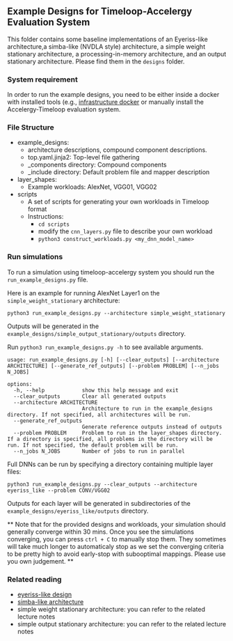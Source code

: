 Example Designs for Timeloop-Accelergy Evaluation System
------------------------------------------------------------
This folder contains some baseline implementations of an Eyeriss-like architecture,a simba-like (NVDLA style) architecture,
a simple weight stationary architecture, a processing-in-memory architecture, and an output stationary architecture.
Please find them in the `designs` folder. 

### System requirement
In order to run the example designs, you need to be either inside a docker with installed tools 
(e.g., [infrastructure docker](https://github.com/Accelergy-Project/accelergy-timeloop-infrastructure) 
or manually install the Accelergy-Timeloop evaluation system. 

### File Structure
- example_designs: 
   - architecture descriptions, compound component descriptions.
   - top.yaml.jinja2: Top-level file gathering
   - _components directory: Compound components
   - _include directory: Default problem file and mapper description
- layer_shapes: 
    - Example workloads: AlexNet, VGG01, VGG02
- scripts
    - A set of scripts for generating your own workloads in Timeloop format
    - Instructions:
        - `cd scripts`
        - modify the `cnn_layers.py` file to describe your own workload
        - `python3 construct_workloads.py <my_dnn_model_name>`

### Run simulations

To run a simulation using timeloop-accelergy system you should run the `run_example_designs.py` file. 

Here is an example for running AlexNet Layer1 on the `simple_weight_stationary` architecture: 
```
python3 run_example_designs.py --architecture simple_weight_stationary
```

Outputs will be generated in the `example_designs/simple_output_stationary/outputs` directory.

Run `python3 run_example_designs.py -h` to see available arguments. 

```
usage: run_example_designs.py [-h] [--clear_outputs] [--architecture ARCHITECTURE] [--generate_ref_outputs] [--problem PROBLEM] [--n_jobs N_JOBS]

options:
  -h, --help            show this help message and exit
  --clear_outputs       Clear all generated outputs
  --architecture ARCHITECTURE
                        Architecture to run in the example_designs directory. If not specified, all architectures will be run.
  --generate_ref_outputs
                        Generate reference outputs instead of outputs
  --problem PROBLEM     Problem to run in the layer_shapes directory. If a directory is specified, all problems in the directory will be run. If not specified, the default problem will be run.
  --n_jobs N_JOBS       Number of jobs to run in parallel
```

Full DNNs can be run by specifying a directory containing multiple layer files:
```
python3 run_example_designs.py --clear_outputs --architecture eyeriss_like --problem CONV/VGG02
```

Outputs for each layer will be generated in subdirectories of the `example_designs/eyeriss_like/outputs` directory.


** Note that for the provided designs and workloads, your simulation should generally converge within 30 mins. Once you see
the simulations converging, you can press `ctrl + C` to manually stop them. They sometimes will take much longer to 
automaticaly stop as we set the converging criteria to be pretty high to avoid early-stop with subooptimal mappings. 
Please use you own judgement. **


###  Related reading
 - [eyeriss-like design](https://people.csail.mit.edu/emer/papers/2017.01.jssc.eyeriss_design.pdf)
 - [simba-like architecture](https://people.eecs.berkeley.edu/~ysshao/assets/papers/shao2019-micro.pdf)
 - simple weight stationary architecture: you can refer to the related lecture notes
 - simple output stationary architecture: you can refer to the related lecture notes
